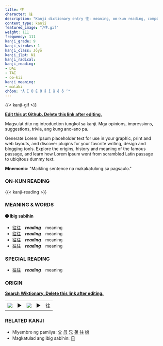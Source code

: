 ```yaml
---
title: 往
character: 往
description: "Kanji dictionary entry 往: meaning, on-kun reading, compounds, origin, related kanji"
content_type: kanji
featured_image: "/往.gif"
weight: 111
frequency: 111
kanji_grade: 9
kanji_strokes: 1
kanji_class: Jōyō
kanji_jlpt: N1
kanji_radical: 
kanji_reading: 
- DAI
- TAI
- oo-kii
kanji_meaning:
- malaki
chōon: "Ā Ī Ū Ē Ō ā ī ū ē ō ’"
---
```

[//]: # (Don't edit the line below. Kanji animated GIF code is automatically generated.)
{{< kanji-gif >}}

[//]: # (Edit below this line.)

**[Edit this at Github. Delete this link after editing.](https://github.com/tim0g/tim/tree/main/content/kanji/往/index.md)**

Magsulat dito ng introduction tungkol sa kanji. Mga opinions, impressions, suggestions, trivia, ang kung ano-ano pa.

Generate Lorem Ipsum placeholder text for use in your graphic, print and web layouts, and discover plugins for your favorite writing, design and blogging tools. Explore the origins, history and meaning of the famous passage, and learn how Lorem Ipsum went from scrambled Latin passage to ubiqitous dummy text.
 
**Mnemonic:** "Maikling sentence na makakatulong sa pagsaulo."

### ON-KUN READING

[//]: # (Don't edit the line below. ON-KUN READING code is automatically generated.)
{{< kanji-reading >}}

### MEANING & WORDS

#### ➊ **Ibig sabihin**
  - [往](../往)[往](../往)　***reading***　meaning
  - [往](../往)[往](../往)　***reading***　meaning
  - [往](../往)[往](../往)　***reading***　meaning
  - [往](../往)[往](../往)　***reading***　meaning

### SPECIAL READING
  - [往](../往)[往](../往)　***reading***　meaning

### ORIGIN

**[Search Wiktionary. Delete this link after editing.](https://wiktionary.org/wiki/往)**
<table class="kanji-table"><tr><td>
<img src="60px-往-bronze.svg.png">
</td><td>▶</td><td>
<img src="60px-往-oracle.svg.png">
</td><td>▶</td>
<td class="kanji-origin">往</td>
</tr></table>

### RELATED KANJI
- Miyembro ng pamilya: [父](../父) [母](../母) [兄](../兄) [弟](../弟) [往](../往) [娘](../娘)
- Magkatulad ang ibig sabihin: [日](../日)

